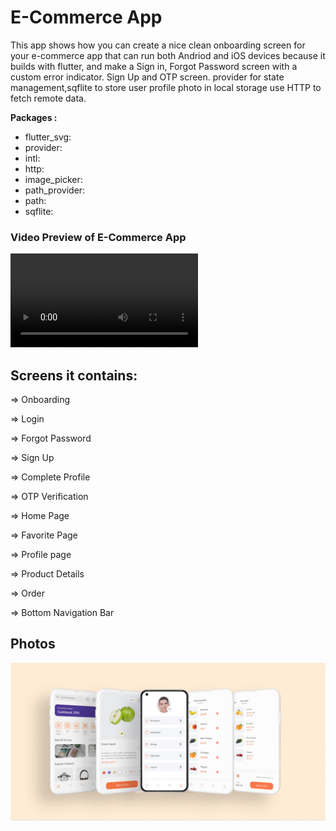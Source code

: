 # E-Commerce App  

This app shows how you can create a nice clean onboarding screen for your e-commerce app that can run both Andriod and iOS devices because it builds with flutter, and make a Sign in, Forgot Password screen with a custom error indicator. Sign Up and OTP screen. provider for state management,sqflite to store user profile photo in local storage use HTTP to fetch remote data.
 
**Packages :**

- flutter_svg:
- provider:
- intl:
- http:
- image_picker: 
- path_provider:
- path:         
- sqflite:      

### Video Preview of E-Commerce App

![Preview](/ecommerce_app.mp4)

## Screens it contains:

=> Onboarding

=> Login

=> Forgot Password

=> Sign Up

=> Complete Profile

=> OTP Verification

=> Home Page

=> Favorite Page

=> Profile  page

=> Product Details

=> Order

=> Bottom Navigation Bar 

## Photos
![Preview](/Design.png)

